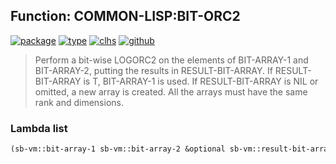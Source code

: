 ## Function: COMMON-LISP:BIT-ORC2
[![package](https://img.shields.io/badge/Package-COMMON--LISP-5f9ea0.svg?style=social&colorA=999999)](../) [![type](https://img.shields.io/badge/Type-Function-5f9ea0.svg?style=social&colorA=999999)](../#function) [![clhs](https://img.shields.io/badge/CLHS-BIT--ORC2-5f9ea0.svg?style=social&colorA=999999)](http://www.lispworks.com/documentation/HyperSpec/Body/f_bt_and.htm) [![github](https://img.shields.io/badge/GitHub-View_the_source-5f9ea0.svg?style=social&colorA=999999&logo=github)](https://github.com/sbcl/sbcl/blob/master/src/code/array.lisp/) 

> Perform a bit-wise LOGORC2 on the elements of BIT-ARRAY-1 and BIT-ARRAY-2,
> putting the results in RESULT-BIT-ARRAY. If RESULT-BIT-ARRAY is T,
> BIT-ARRAY-1 is used. If RESULT-BIT-ARRAY is NIL or omitted, a new array is
> created. All the arrays must have the same rank and dimensions.

### Lambda list
```cl
(sb-vm::bit-array-1 sb-vm::bit-array-2 &optional sb-vm::result-bit-array)
```
